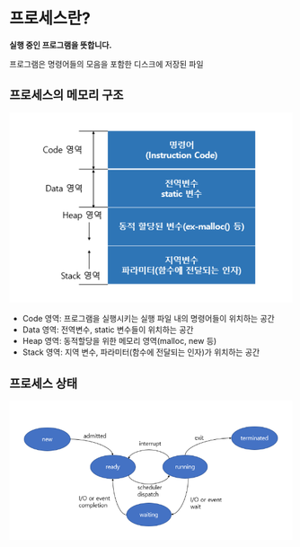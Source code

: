 # 프로세스란?
**실행 중인 프로그램을 뜻합니다.**

프로그램은 명령어들의 모음을 포함한 디스크에 저장된 파일

## 프로세스의 메모리 구조
![process](../img/process.png)

- Code 영역: 프로그램을 실행시키는 실행 파일 내의 명령어들이 위치하는 공간
- Data 영역: 전역변수, static 변수들이 위치하는 공간
- Heap 영역: 동적할당을 위한 메모리 영역(malloc, new 등)
- Stack 영역: 지역 변수, 파라미터(함수에 전달되는 인자)가 위치하는 공간

## 프로세스 상태
![process](../img/process-state.png)
